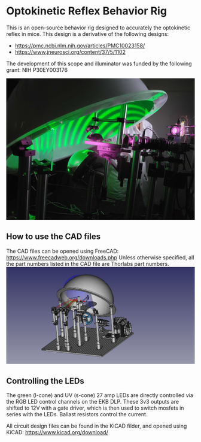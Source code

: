 # Optokinetic Reflex Behavior Rig
 This is an open-source behavior rig designed to accurately the optokinetic reflex in mice.  This design is a derivative of the following designs:
 * https://pmc.ncbi.nlm.nih.gov/articles/PMC10023158/
 * https://www.jneurosci.org/content/37/5/1102
 
 The development of this scope and illuminator was funded by the following grant: NIH P30EY003176
 
 ![](Images/OKR%20Rig.jpg)
 
## How to use the CAD files
The CAD files can be opened using FreeCAD: https://www.freecadweb.org/downloads.php  Unless otherwise specified, all the part numbers listed in the CAD file are Thorlabs part numbers.
 ![](Images/OKR%20rig%20CAD.png)
 
## Controlling the LEDs
The green (l-cone) and UV (s-cone) 27 amp LEDs are directly controlled via the RGB LED control channels on the EKB DLP.  These 3v3 outputs are shifted to 12V with a gate driver, which is then used to switch mosfets in series with the LEDs.  Ballast resistors control the current.

All circuit design files can be found in the KiCAD filder, and opened using KiCAD: https://www.kicad.org/download/
